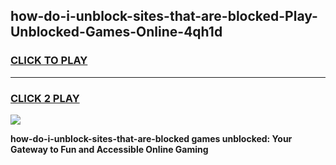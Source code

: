 
## how-do-i-unblock-sites-that-are-blocked-Play-Unblocked-Games-Online-4qh1d
<h3>
<a href="https://premium76.site?title=how-do-i-unblock-sites-that-are-blocked&ref=25A">CLICK TO PLAY</a></h3>
<hr>

<h3>
<a href="https://premium76.site?title=how-do-i-unblock-sites-that-are-blocked&ref=25A">CLICK 2 PLAY</a>
  
</h3>

<a href="https://premium76.site?title=how-do-i-unblock-sites-that-are-blocked&ref=25A"><img src="https://clearcache.store/games.png"></a>


**how-do-i-unblock-sites-that-are-blocked games unblocked: Your Gateway to Fun and Accessible Online Gaming**
